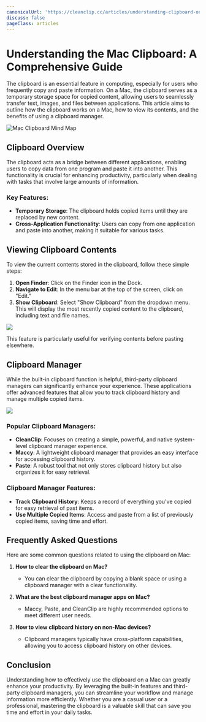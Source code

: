 ```yaml
---
canonicalUrl: 'https://cleanclip.cc/articles/understanding-clipboard-on-mac-guide'
discuss: false
pageClass: articles
---
```


# Understanding the Mac Clipboard: A Comprehensive Guide

The clipboard is an essential feature in computing, especially for users who frequently copy and paste information. On a Mac, the clipboard serves as a temporary storage space for copied content, allowing users to seamlessly transfer text, images, and files between applications. This article aims to outline how the clipboard works on a Mac, how to view its contents, and the benefits of using a clipboard manager.

![Mac Clipboard Mind Map](/images/mac-clipboard-mind-map.png)

## Clipboard Overview

The clipboard acts as a bridge between different applications, enabling users to copy data from one program and paste it into another. This functionality is crucial for enhancing productivity, particularly when dealing with tasks that involve large amounts of information.

### Key Features:
- **Temporary Storage**: The clipboard holds copied items until they are replaced by new content.
- **Cross-Application Functionality**: Users can copy from one application and paste into another, making it suitable for various tasks.

## Viewing Clipboard Contents

To view the current contents stored in the clipboard, follow these simple steps:

1. **Open Finder**: Click on the Finder icon in the Dock.
2. **Navigate to Edit**: In the menu bar at the top of the screen, click on "Edit."
3. **Show Clipboard**: Select "Show Clipboard" from the dropdown menu. This will display the most recently copied content to the clipboard, including text and file names.

![](/images/blogs/view_macos_clipboard_step1.png)

This feature is particularly useful for verifying contents before pasting elsewhere.

## Clipboard Manager

While the built-in clipboard function is helpful, third-party clipboard managers can significantly enhance your experience. These applications offer advanced features that allow you to track clipboard history and manage multiple copied items.

![](/images/mac_clipboard_manager_cleanclip_copied_lists.png)

### Popular Clipboard Managers:
- **CleanClip**: Focuses on creating a simple, powerful, and native system-level clipboard manager experience.
- **Maccy**: A lightweight clipboard manager that provides an easy interface for accessing clipboard history.
- **Paste**: A robust tool that not only stores clipboard history but also organizes it for easy retrieval.

### Clipboard Manager Features:
- **Track Clipboard History**: Keeps a record of everything you've copied for easy retrieval of past items.
- **Use Multiple Copied Items**: Access and paste from a list of previously copied items, saving time and effort.

## Frequently Asked Questions

Here are some common questions related to using the clipboard on Mac:

1. **How to clear the clipboard on Mac?**
   - You can clear the clipboard by copying a blank space or using a clipboard manager with a clear functionality.

2. **What are the best clipboard manager apps on Mac?**
   - Maccy, Paste, and CleanClip are highly recommended options to meet different user needs.

3. **How to view clipboard history on non-Mac devices?**
   - Clipboard managers typically have cross-platform capabilities, allowing you to access clipboard history on other devices.

## Conclusion

Understanding how to effectively use the clipboard on a Mac can greatly enhance your productivity. By leveraging the built-in features and third-party clipboard managers, you can streamline your workflow and manage information more efficiently. Whether you are a casual user or a professional, mastering the clipboard is a valuable skill that can save you time and effort in your daily tasks.
